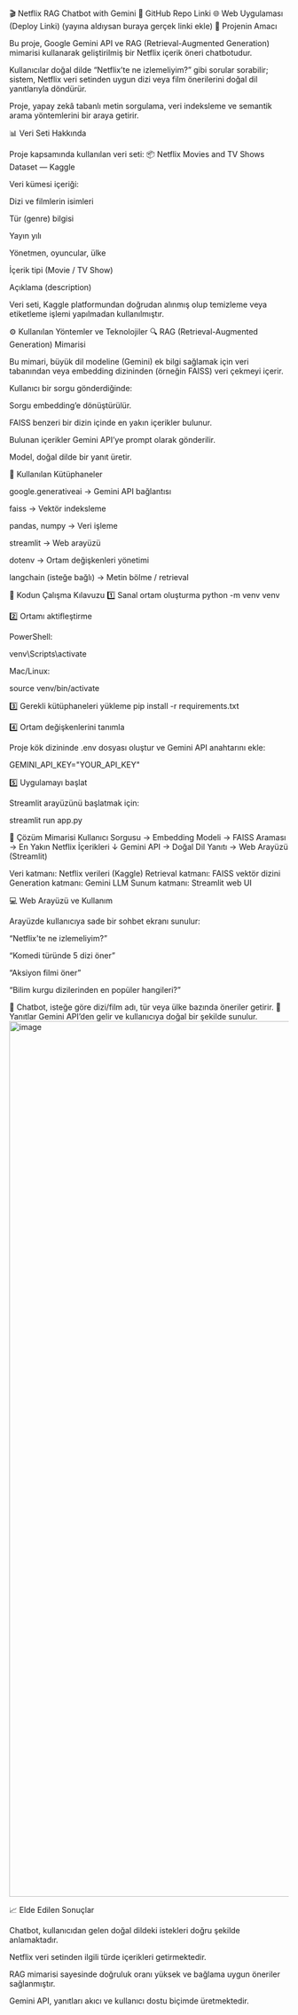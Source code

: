 🎬 Netflix RAG Chatbot with Gemini
🔗 GitHub Repo Linki
🌐 Web Uygulaması (Deploy Linki)
 (yayına aldıysan buraya gerçek linki ekle)
🧠 Projenin Amacı

Bu proje, Google Gemini API ve RAG (Retrieval-Augmented Generation) mimarisi kullanarak geliştirilmiş bir Netflix içerik öneri chatbotudur.

Kullanıcılar doğal dilde “Netflix’te ne izlemeliyim?” gibi sorular sorabilir; sistem, Netflix veri setinden uygun dizi veya film önerilerini doğal dil yanıtlarıyla döndürür.

Proje, yapay zekâ tabanlı metin sorgulama, veri indeksleme ve semantik arama yöntemlerini bir araya getirir.

📊 Veri Seti Hakkında

Proje kapsamında kullanılan veri seti:
📦 Netflix Movies and TV Shows Dataset — Kaggle

Veri kümesi içeriği:

Dizi ve filmlerin isimleri

Tür (genre) bilgisi

Yayın yılı

Yönetmen, oyuncular, ülke

İçerik tipi (Movie / TV Show)

Açıklama (description)

Veri seti, Kaggle platformundan doğrudan alınmış olup temizleme veya etiketleme işlemi yapılmadan kullanılmıştır.

⚙️ Kullanılan Yöntemler ve Teknolojiler
🔍 RAG (Retrieval-Augmented Generation) Mimarisi

Bu mimari, büyük dil modeline (Gemini) ek bilgi sağlamak için veri tabanından veya embedding dizininden (örneğin FAISS) veri çekmeyi içerir.

Kullanıcı bir sorgu gönderdiğinde:

Sorgu embedding’e dönüştürülür.

FAISS benzeri bir dizin içinde en yakın içerikler bulunur.

Bulunan içerikler Gemini API’ye prompt olarak gönderilir.

Model, doğal dilde bir yanıt üretir.

🧩 Kullanılan Kütüphaneler

google.generativeai → Gemini API bağlantısı

faiss → Vektör indeksleme

pandas, numpy → Veri işleme

streamlit → Web arayüzü

dotenv → Ortam değişkenleri yönetimi

langchain (isteğe bağlı) → Metin bölme / retrieval

🚀 Kodun Çalışma Kılavuzu
1️⃣ Sanal ortam oluşturma
python -m venv venv

2️⃣ Ortamı aktifleştirme

PowerShell:

venv\Scripts\activate


Mac/Linux:

source venv/bin/activate

3️⃣ Gerekli kütüphaneleri yükleme
pip install -r requirements.txt

4️⃣ Ortam değişkenlerini tanımla

Proje kök dizininde .env dosyası oluştur ve Gemini API anahtarını ekle:

GEMINI_API_KEY="YOUR_API_KEY"

5️⃣ Uygulamayı başlat

Streamlit arayüzünü başlatmak için:

streamlit run app.py

🧱 Çözüm Mimarisi
Kullanıcı Sorgusu → Embedding Modeli → FAISS Araması → En Yakın Netflix İçerikleri
     ↓
   Gemini API → Doğal Dil Yanıtı → Web Arayüzü (Streamlit)


Veri katmanı: Netflix verileri (Kaggle)
Retrieval katmanı: FAISS vektör dizini
Generation katmanı: Gemini LLM
Sunum katmanı: Streamlit web UI

💻 Web Arayüzü ve Kullanım

Arayüzde kullanıcıya sade bir sohbet ekranı sunulur:

“Netflix'te ne izlemeliyim?”

“Komedi türünde 5 dizi öner”

“Aksiyon filmi öner”

“Bilim kurgu dizilerinden en popüler hangileri?”

🧩 Chatbot, isteğe göre dizi/film adı, tür veya ülke bazında öneriler getirir.
🧠 Yanıtlar Gemini API’den gelir ve kullanıcıya doğal bir şekilde sunulur.
<img width="2878" height="1579" alt="image" src="https://github.com/user-attachments/assets/ad492050-43ab-4daf-af02-be1bc0ae5731" />


📈 Elde Edilen Sonuçlar

Chatbot, kullanıcıdan gelen doğal dildeki istekleri doğru şekilde anlamaktadır.

Netflix veri setinden ilgili türde içerikleri getirmektedir.

RAG mimarisi sayesinde doğruluk oranı yüksek ve bağlama uygun öneriler sağlanmıştır.

Gemini API, yanıtları akıcı ve kullanıcı dostu biçimde üretmektedir.
